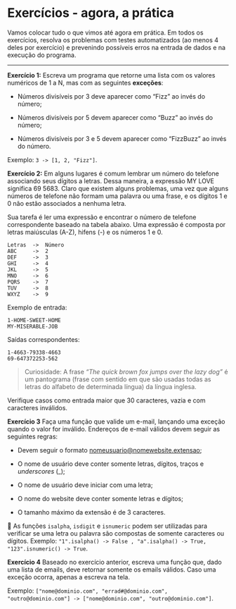 Exercícios - agora, a prática
=============================

Vamos colocar tudo o que vimos até agora em prática. Em todos os exercícios, resolva os problemas com testes automatizados (ao menos 4 deles por exercício) e prevenindo possíveis erros na entrada de dados e na execução do programa.

* * *

**Exercício 1:** Escreva um programa que retorne uma lista com os valores numéricos de 1 a N, mas com as seguintes **exceções**:

*   Números divisíveis por 3 deve aparecer como “Fizz” ao invés do número;
    
*   Números divisíveis por 5 devem aparecer como “Buzz” ao invés do número;
    
*   Números divisíveis por 3 e 5 devem aparecer como “FizzBuzz” ao invés do número.
    

Exemplo: `3 -> [1, 2, "Fizz"]`.

**Exercício 2:** Em alguns lugares é comum lembrar um número do telefone associando seus dígitos a letras. Dessa maneira, a expressão MY LOVE significa 69 5683. Claro que existem alguns problemas, uma vez que alguns números de telefone não formam uma palavra ou uma frase, e os dígitos 1 e 0 não estão associados a nenhuma letra.

Sua tarefa é ler uma expressão e encontrar o número de telefone correspondente baseado na tabela abaixo. Uma expressão é composta por letras maiúsculas (A-Z), hifens (-) e os números 1 e 0.

    Letras  ->  Número
    ABC     ->  2
    DEF     ->  3
    GHI     ->  4
    JKL     ->  5
    MNO     ->  6
    PQRS    ->  7
    TUV     ->  8
    WXYZ    ->  9

Exemplo de entrada:

    1-HOME-SWEET-HOME
    MY-MISERABLE-JOB

Saídas correspondentes:


    1-4663-79338-4663
    69-647372253-562

> Curiosidade: A frase _“The quick brown fox jumps over the lazy dog”_ é um pantograma (frase com sentido em que são usadas todas as letras do alfabeto de determinada língua) da língua inglesa.

Verifique casos como entrada maior que 30 caracteres, vazia e com caracteres inválidos.

**Exercício 3** Faça uma função que valide um e-mail, lançando uma exceção quando o valor for inválido. Endereços de e-mail válidos devem seguir as seguintes regras:

*   Devem seguir o formato nomeusuario@nomewebsite.extensao;
    
*   O nome de usuário deve conter somente letras, dígitos, traços e _underscores_ (\_);
    
*   O nome de usuário deve iniciar com uma letra;
    
*   O nome do website deve conter somente letras e dígitos;
    
*   O tamanho máximo da extensão é de 3 caracteres.
    

🦜 As funções `isalpha`, `isdigit` e `isnumeric` podem ser utilizadas para verificar se uma letra ou palavra são compostas de somente caracteres ou dígitos. Exemplo: `"1".isalpha() -> False , "a".isalpha() -> True, "123".isnumeric() -> True`.

**Exercício 4** Baseado no exercício anterior, escreva uma função que, dado uma lista de emails, deve retornar somente os emails válidos. Caso uma exceção ocorra, apenas a escreva na tela.

Exemplo: `["nome@dominio.com", "errad#@dominio.com", "outro@dominio.com"] -> ["nome@dominio.com", "outro@dominio.com"]`.